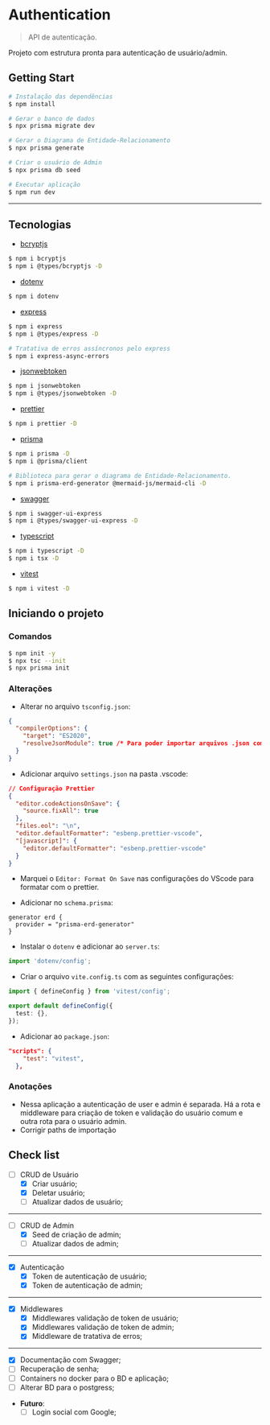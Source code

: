 # Authentication

> API de autenticação.

Projeto com estrutura pronta para autenticação de usuário/admin.

## Getting Start

```bash
# Instalação das dependências
$ npm install

# Gerar o banco de dados
$ npx prisma migrate dev

# Gerar o Diagrama de Entidade-Relacionamento
$ npx prisma generate

# Criar o usuário de Admin
$ npx prisma db seed
```

```bash
# Executar aplicação
$ npm run dev
```

---

## Tecnologias

- [bcryptjs](asd)

```bash
$ npm i bcryptjs
$ npm i @types/bcryptjs -D
```

- [dotenv](asd)

```bash
$ npm i dotenv
```

- [express](asd)

```bash
$ npm i express
$ npm i @types/express -D

# Tratativa de erros assíncronos pelo express
$ npm i express-async-errors
```

<!-- - [jest](asd)

```bash
$ npm i jest ts-jest ts-node @types/jest -D

# Arquivo de configuração
$ npx jest --init
``` -->

- [jsonwebtoken](asd)

```bash
$ npm i jsonwebtoken
$ npm i @types/jsonwebtoken -D
```

- [prettier](asd)

```bash
$ npm i prettier -D
```

- [prisma](asd)

```bash
$ npm i prisma -D
$ npm i @prisma/client

# Biblioteca para gerar o diagrama de Entidade-Relacionamento.
$ npm i prisma-erd-generator @mermaid-js/mermaid-cli -D
```

- [swagger](asd)

```bash
$ npm i swagger-ui-express
$ npm i @types/swagger-ui-express -D
```

- [typescript](asd)

```bash
$ npm i typescript -D
$ npm i tsx -D
```

- [vitest](asd)

```bash
$ npm i vitest -D
```

## Iniciando o projeto

### **Comandos**

```bash
$ npm init -y
$ npx tsc --init
$ npx prisma init
```

### **Alterações**

- Alterar no arquivo `tsconfig.json`:

```json
{
  "compilerOptions": {
    "target": "ES2020",
    "resolveJsonModule": true /* Para poder importar arquivos .json como swagger.json */
  }
}
```

- Adicionar arquivo `settings.json` na pasta .vscode:

```json
// Configuração Prettier
{
  "editor.codeActionsOnSave": {
    "source.fixAll": true
  },
  "files.eol": "\n",
  "editor.defaultFormatter": "esbenp.prettier-vscode",
  "[javascript]": {
    "editor.defaultFormatter": "esbenp.prettier-vscode"
  }
}
```

- Marquei o `Editor: Format On Save` nas configurações do VScode para formatar com o prettier.

- Adicionar no `schema.prisma`:

```prisma
generator erd {
  provider = "prisma-erd-generator"
}
```

- Instalar o `dotenv` e adicionar ao `server.ts`:

```ts
import 'dotenv/config';
```

- Criar o arquivo `vite.config.ts` com as seguintes configurações:

```ts
import { defineConfig } from 'vitest/config';

export default defineConfig({
  test: {},
});
```

- Adicionar ao `package.json`:

```json
"scripts": {
    "test": "vitest",
  },
```

<!-- - Alterar no arquivos `jest.config.ts`:

```ts
bail: true,
preset: "ts-jest",
``` -->

### Anotações

- Nessa aplicação a autenticação de user e admin é separada. Há a rota e middleware para criação de token e validação do usuário comum e outra rota para o usuário admin.
- Corrigir paths de importação

## Check list

- [ ] CRUD de Usuário
  - [x] Criar usuário;
  - [x] Deletar usuário;
  - [ ] Atualizar dados de usuário;

---

- [ ] CRUD de Admin
  - [x] Seed de criação de admin;
  - [ ] Atualizar dados de admin;

---

- [x] Autenticação
  - [x] Token de autenticação de usuário;
  - [x] Token de autenticação de admin;

---

- [x] Middlewares
  - [x] Middlewares validação de token de usuário;
  - [x] Middlewares validação de token de admin;
  - [x] Middleware de tratativa de erros;

---

- [x] Documentação com Swagger;
- [ ] Recuperação de senha;
- [ ] Containers no docker para o BD e aplicação;
- [ ] Alterar BD para o postgress;

- **Futuro**:
  - [ ] Login social com Google;

<!-- ## Há fazer!

- Separar model de refresh token de user e admin;
- Alterar nomenclatura de Users para User;
- Alterar model de user retirando o campo googleId;
- Alterar model de admin e deixar o campo refreshToken como o de user;
- Corrigir código de `GenerateToken` e `GenerateRefreshToken`;
- Rever a lógica do Refresh Token para criar um novo token e um novo refresh token, cada vez que o refresh token for usado, e caso expire o usuário deverar logar novamente; -->
